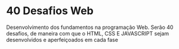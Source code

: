 # 40 Desafios Web
Desenvolvimento dos fundamentos na programação Web. Serão 40 desafios, de maneira com que o HTML, CSS E JAVASCRIPT sejam desenvolvidos e aperfeiçoados em cada fase
